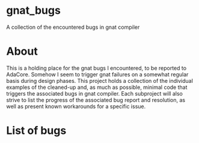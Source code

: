 # gnat_bugs
A collection of the encountered bugs in gnat compiler

# About
This is a holding place for the gnat bugs I encountered, to be reported to AdaCore. Somehow I seem to trigger gnat failures on a somewhat regular basis during design phases. This project holds a collection of the individual examples of the cleaned-up and, as much as possible, minimal code that triggers the associated bugs in gnat compiler. Each subproject will also strive to list the progress of the associated bug report and resolution, as well as present known workarounds for a specific issue.

# List of bugs

